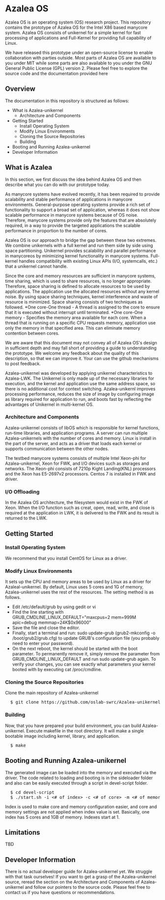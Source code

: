 # Azalea OS

Azalea OS is an operating system (OS) research project. This repository contains the prototype of Azalea OS for the Intel  X86 based manycore system. Azalea OS consists of unikernel for a simple kernel for fast processing of applications and Full-Kernel for providing full capability of Linux. 

We have released this prototype under an open-source license to enable collaboration with parties outside. Most parts of Azalea OS are available to you under MIT while some parts are also available to you under the GNU General Public License (GPL) version 2. Please feel free to explore the source code and the documentation provided here

## Overview

The documentation in this repository is structured as follows:

* What is Azalea-unikernel
  * Architecture and Components
* Getting Started
  * Install Operating System
  * Modify Linux Environments
  * Cloning the Source Repositories
  * Building
* Booting and Running Azalea-unikernel 
* Developer Information

## What is Azalea

In this section, we first discuss the idea behind Azalea OS and then describe what you can do with our prototype today.

As manycore systems have evolved recently, it has been required to provide scalability and stable performance of applications in manycore environments. General-purpose operating systems provide a rich set of functionality to support a broad set of application, whereas it does not show scalable performance in manycore systems because of OS noise. Therefore, manycore systems provide only the features that are absolutely required, in a way to provide the targeted applications the scalable performance in proportion to the number of cores.

Azalea OS is our approach to bridge the gap between these two extremes. We combine unikernels with a full kernel and run them side by side using space partitioning. Unikernel provides scalability and parallel performance in manycoreos by minimizing kernel functionality in manycore systems. Full-kernel handles compatibility with existing Linux APIs (I/O, systemcalls, etc.) that a unikernel cannot handle.

Since the core and memory resources are sufficient in manycore systems, time sharing, which is used to share resources, is no longer appropriate. Therefore, space sharing is defined to allocate resources to be used by applications. The application use the allocated resources without any kernel noise. By using space sharing techniques, kernel interference and waste of resource is minimized. Space sharing consists of two techniques as followed.
*One core-One thread - A thread is assigned to the core to ensure that it is executed without interrupt until terminated.
*One core-One memory - Specifies the memory area available for each core. When a thread that is running on a specific CPU requests memory, application use only the memory in that specified area. This can eliminate memory contention between cores.

We are aware that this document may not convey all of Azalea OS's design in sufficient depth and may fall short of providing a guide to understanding the prototype. We welcome any feedback about the quality of this description, so that we can improve it. Your can use the github mechanisms to post feedback.

Azalea-unikernel was developed by applying unikernel characteristics to Azalea-LWK. The Unikernel is only made up of the necessary libraries for execution, and the kernel and application use the same address space, so there is no additional cost for context switching. Azalea-unikernl improves processing performance, reduces the size of image by configuring image as library required for application to run, and boots fast by reflecting the advantages of Unikernel in multi-kernel OS.

### Architecture and Components

Azalea-unikernel consists of libOS which is responsible for kernel functions, run-time libraries, and application programs. A server can run multiple Azalea-unikernels with the number of cores and memory. Linux is install in the part of the server, and acts as a driver that loads each kernel or supports communication between the other nodes.

The testbed manycore systems consists of multiple Intel Xeon-phi for Azalea-unikernel, Xeon for FWK, and I/O devices such as storages and networks. The Xeon-phi consists of 7210p Kight Landing(KNL) processors and the Xeon has E5-2697v2 processors. Centos 7 is installed in FWK and driver.

### I/O Offloading

In the Azalea OS architecture, the filesystem would exist in the FWK of Xeon. When the I/O function such as creat, open, read, write, and close is required at the application in LWK, it is delivered to the FWK and its result is returned to the LWK.

## Getting Started

### Install Operating System

We recommend that you install CentOS for Linux as a driver.

### Modify Linux Environments

It sets up the CPU and memory areas to be used by Linux as a driver for Azaleal-unikernel. By default, Linux uses 5 cores and 1G of memory, Azalea-unikernel uses the rest of the resources. The setting method is as follows.

* Edit /etc/default/grub by using gedit or vi
* Find the line starting with GRUB_CMDLINE_LINUX_DEFAULT="maxcpus=2 mem=999M apic=debug memmap=24K$0x96000"
* Save the file and close the editor.
* Finally, start a terminal and run: sudo update-grub (grub2-mkconfig -o /boot/grub2/grub.cfg) to update GRUB's configuration file (you probably need to enter your password).
* On the next reboot, the kernel should be started with the boot parameter. To permanently remove it, simply remove the parameter from GRUB_CMDLINE_LINUX_DEFAULT and run sudo update-grub again. To verify your changes, you can see exactly what parameters your kernel booted with by executing cat /proc/cmdline.

### Cloning the Source Repositories

Clone the main repository of Azalea-unikernel
<pre>
  $ git clone https://github.com/oslab-swrc/Azalea-unikernel.git
</pre>

### Building

Now, that you have prepared your build environment, you can build Azalea-unikernel. Execute makefile in the root directory. 
It will make a single bootable image including kernel, library, and application.

<pre>
  $ make
</pre>

## Booting and Running Azalea-unikernel 

The generated image can be loaded into the memory and executed via the driver. The code related to loading and booting is in the sideloader folder and also can be easily executed through a script in devel-script folder.

<pre>
  $ cd devel-script
  $ ./start.sh -i <# of index> -c <# of core> -m <# of memory>
</pre>

Index is used to make core and memory configuration easier, and core and memory settings are not applied when index value is set. Basically, one index has 5 cores and 1GB of memory. Indexes start at 1.

## Limitations

TBD

## Developer Information

There is no actual developer guide for Azalea-unikernel yet. We struggle with that task ourselves!
If you want to get a grasp of the Azalea-unikernel source, reread the section on the Architecture and Components of Azalea-unikernel and follow our pointers to the source code. 
Please feel free to contact us if you have questions or recommendations.
